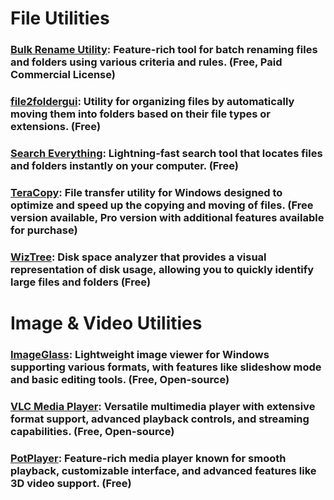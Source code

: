 # File Utilities

### [Bulk Rename Utility](https://www.bulkrenameutility.co.uk/): Feature-rich tool for batch renaming files and folders using various criteria and rules. (Free, Paid Commercial License)

### [file2foldergui](https://code.google.com/archive/p/file2foldergui/downloads): Utility for organizing files by automatically moving them into folders based on their file types or extensions. (Free)

### [Search Everything](https://www.voidtools.com/): Lightning-fast search tool that locates files and folders instantly on your computer. (Free)

### [TeraCopy](https://www.codesector.com/teracopy): File transfer utility for Windows designed to optimize and speed up the copying and moving of files. (Free version available, Pro version with additional features available for purchase)

### [WizTree](https://diskanalyzer.com/): Disk space analyzer that provides a visual representation of disk usage, allowing you to quickly identify large files and folders (Free)

# Image & Video Utilities

### [ImageGlass](https://github.com/d2phap/ImageGlass): Lightweight image viewer for Windows supporting various formats, with features like slideshow mode and basic editing tools. (Free, Open-source)

### [VLC Media Player](https://www.videolan.org/): Versatile multimedia player with extensive format support, advanced playback controls, and streaming capabilities. (Free, Open-source)

### [PotPlayer](https://potplayer.daum.net/): Feature-rich media player known for smooth playback, customizable interface, and advanced features like 3D video support. (Free)
